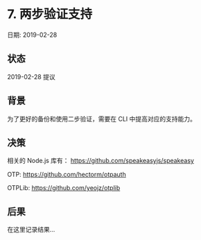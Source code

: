 # 7. 两步验证支持

日期: 2019-02-28

## 状态

2019-02-28 提议

## 背景

为了更好的备份和使用二步验证，需要在 CLI 中提高对应的支持能力。

## 决策

相关的 Node.js 库有： https://github.com/speakeasyjs/speakeasy

OTP: https://github.com/hectorm/otpauth

OTPLib: https://github.com/yeojz/otplib

## 后果

在这里记录结果...
